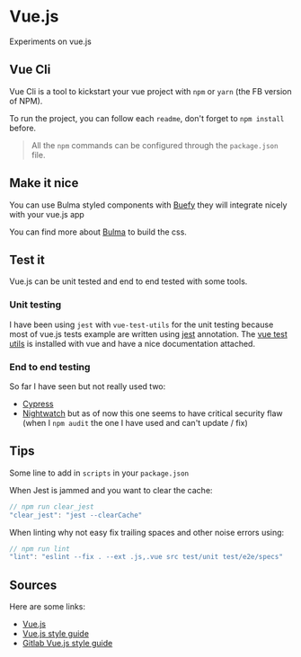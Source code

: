 # Vue.js

Experiments on vue.js

## Vue Cli

Vue Cli is a tool to kickstart your vue project with `npm` or `yarn` (the FB version of NPM). 

To run the project, you can follow each `readme`, don't forget to `npm install` before.

> All the `npm` commands can be configured through the `package.json` file.

## Make it nice

You can use Bulma styled components with [Buefy](https://buefy.github.io/) they will integrate nicely with your vue.js app

You can find more about [Bulma](https://bulma.io/documentation/overview/) to build the css.

## Test it

Vue.js can be unit tested and end to end tested with some tools.

### Unit testing

I have been using `jest` with `vue-test-utils` for the unit testing because most of vue.js tests example are written using [jest](https://jestjs.io/en/) annotation.
The [vue test utils](https://vue-test-utils.vuejs.org/) is installed with vue and have a nice documentation attached.

### End to end testing

So far I have seen but not really used two:

- [Cypress](https://www.cypress.io/)
- [Nightwatch](http://nightwatchjs.org/) but as of now this one seems to have critical security flaw (when I `npm audit` the one I have used and can't update / fix)


## Tips

Some line to add in `scripts` in your `package.json`

When Jest is jammed and you want to clear the cache:

```js
// npm run clear_jest
"clear_jest": "jest --clearCache"
```

When linting why not easy fix trailing spaces and other noise errors using:

```js
// npm run lint
"lint": "eslint --fix . --ext .js,.vue src test/unit test/e2e/specs"
```

## Sources

Here are some links:

- [Vue.js](https://vuejs.org/)
- [Vue.js style guide](https://vuejs.org/v2/style-guide/)
- [Gitlab Vue.js style guide](https://docs.gitlab.com/ee/development/fe_guide/vue.html)



